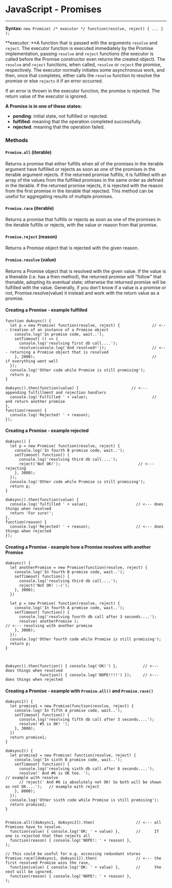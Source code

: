 # JavaScript - Promises

---

**Syntax:** `new Promise( /* executor */ function(resolve, reject) { ... } );`

**executor: **A function that is passed with the arguments `resolve` and `reject`. The executor function is executed immediately by the Promise implementation, passing `resolve` and `reject` functions \(the executor is called before the Promise constructor even returns the created object\). The `resolve` and `reject` functions, when called, `resolve` or `reject` the promise, respectively. The executor normally initiates some asynchronous work, and then, once that completes, either calls the `resolve` function to resolve the promise or else `rejects` it if an error occurred.

If an error is thrown in the executor function, the promise is rejected. The return value of the executor is ignored.

**A Promise is in one of these states:**

* **pending**: initial state, not fulfilled or rejected.
* **fulfilled**: meaning that the operation completed successfully.
* **rejected**: meaning that the operation failed.

### Methods

#### `Promise.all` \(iterable\)

Returns a promise that either fulfills when all of the promises in the iterable argument have fulfilled or rejects as soon as one of the promises in the iterable argument rejects. If the returned promise fulfills, it is fulfilled with an array of the values from the fulfilled promises in the same order as defined in the iterable. If the returned promise rejects, it is rejected with the reason from the first promise in the iterable that rejected. This method can be useful for aggregating results of multiple promises.

#### `Promise.race` \(iterable\)

Returns a promise that fulfills or rejects as soon as one of the promises in the iterable fulfills or rejects, with the value or reason from that promise.

#### `Promise.reject` \(reason\)

Returns a Promise object that is rejected with the given reason.

#### `Promise.resolve` \(value\)

Returns a Promise object that is resolved with the given value. If the value is a thenable \(i.e. has a then method\), the returned promise will "follow" that thenable, adopting its eventual state; otherwise the returned promise will be fulfilled with the value. Generally, if you don't know if a value is a promise or not, Promise.resolve\(value\) it instead and work with the return value as a promise.

#### Creating a Promise - example fulfilled

```
function doAsync() {
  let p = new Promise( function(resolve, reject) {              // <--- Creation of an instance of a Promise object
    console.log('In promise code, wait..');
    setTimeout( () => {
      console.log('resolving first db call....');
      resolve(console.log('And resolved!'));                    // <--- returning a Promise object that is resolved
    }, 2000);                                                   //      if everything went well
  });
  console.log('Other code while Promise is still promising');
  return p;
}

doAsync().then(function(value) {                       // <--- appending fulfillment and rejection handlers
  console.log('Fulfilled ' + value);                            //      and return another promise
}, 
function(reason) {
  console.log('Rejected! ' + reason);
});
```

#### Creating a Promise - example rejected

```
doAsync() {
  let p = new Promise( function(resolve, reject) {
    console.log('In fourth B promise code, wait..');
    setTimeout( function() {
      console.log('resolving third db call....');
      reject('Not OK!');                                  // <--- rejecting
    }, 3000);
  });
  console.log('Other code while Promise is still promising');
  return p;
}

doAsync().then(function(value) {
  console.log('fulfilled ' + value);                     // <--- does things when resolved
  return 'For sure!';
}, 
function(reason) {
  console.log('Rejected! ' + reason);                    // <--- does things when rejected
});
```

#### Creating a Promise - example how a Promise resolves with another Promise

```
doAsync() {
  let anotherPromise = new Promise(function(resolve, reject) {
    console.log('In fourth B promise code, wait..');
    setTimeout( function() {
      console.log('resolving third db call....');
      reject('Not OK! :-(');
    }, 3000);
  })

  let p = new Promise( function(resolve, reject) {
    console.log('In fourth A promise code, wait..');
    setTimeout( function() {
      console.log('resolving fourth db call after 3 seconds....');
      resolve( anotherPromise );                                      // <--- resolving with another promise
    }, 3000);
  });
  console.log('Other fourth code while Promise is still promising');
  return p;
}



doAsync().then(function() { console.log('OK!') },           // <--- does things when resolved
               function() { console.log('NOPE!!!!') });     // <--- does things when rejected
```

#### Creating a Promise - example with `Promise.all()` and `Promise.race()`

```
doAsync1() {
  let promise1 = new Promise(function(resolve, reject) {
    console.log('In fifth A promise code, wait..');
    setTimeout( function() {
      console.log('resolving fifth db call after 3 seconds....');
      resolve('#5 is OK! ');
    }, 3000);
  })
  return promise1; 
}

doAsync2() {
  let promise2 = new Promise( function(resolve, reject) {
    console.log('In sixth B promise code, wait..');
    setTimeout( function() {
      console.log('resolving sixth db call after 8 seconds....');
      resolve(' And #6 is OK too. ');                                                   // example with resolve
      // reject(' And #6 is absolutely not OK! So both will be shown as not OK....');   // example with reject
    }, 8000);
  });
  console.log('Other sixth code while Promise is still promising');
  return promise2;
}


Promise.all([doAsync1, doAsync2]).then(                  // <--- all Promises have to resolve. 
  function(value) { console.log('OK: ' + value) },       //      If one is rejected that then rejects all
  function(reason) { console.log('NOPE!: ' + reason) },
);

// This could be useful for e.g. accessing redundant stores
Promise.race([doAsync1, doAsync1]).then(                 // <--- the first resolved Promise wins the race, 
  function(value) { console.log('OK: ' + value) },       //      the next will be ignored.
  function(reason) { console.log('NOPE!: ' + reason) },
);
```



